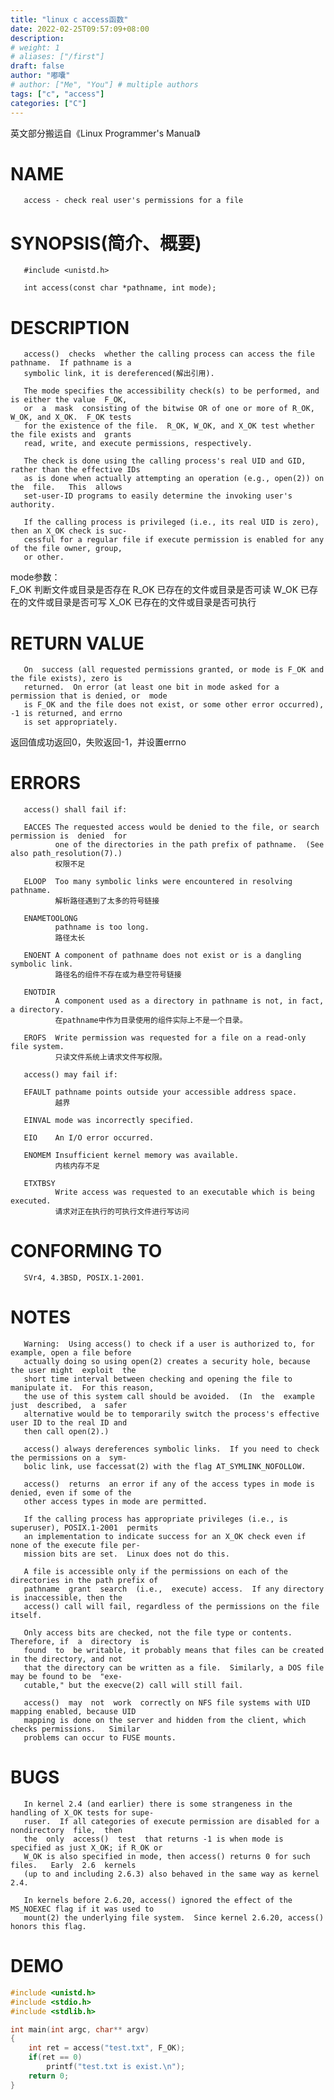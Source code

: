 ```yaml
---
title: "linux c access函数"
date: 2022-02-25T09:57:09+08:00
description:
# weight: 1
# aliases: ["/first"]
draft: false
author: "嘟囔"
# author: ["Me", "You"] # multiple authors
tags: ["c", "access"]
categories: ["C"]
---
```


英文部分搬运自《Linux Programmer's Manual》

# NAME
       access - check real user's permissions for a file

# SYNOPSIS(简介、概要)

       #include <unistd.h>

       int access(const char *pathname, int mode);

# DESCRIPTION

       access()  checks  whether the calling process can access the file pathname.  If pathname is a
       symbolic link, it is dereferenced(解出引用).

       The mode specifies the accessibility check(s) to be performed, and is either the value  F_OK,
       or  a  mask  consisting of the bitwise OR of one or more of R_OK, W_OK, and X_OK.  F_OK tests
       for the existence of the file.  R_OK, W_OK, and X_OK test whether the file exists and  grants
       read, write, and execute permissions, respectively.

       The check is done using the calling process's real UID and GID, rather than the effective IDs
       as is done when actually attempting an operation (e.g., open(2)) on the  file.   This  allows
       set-user-ID programs to easily determine the invoking user's authority.

       If the calling process is privileged (i.e., its real UID is zero), then an X_OK check is suc‐
       cessful for a regular file if execute permission is enabled for any of the file owner, group,
       or other.

mode参数：  
F_OK        判断文件或目录是否存在
R_OK        已存在的文件或目录是否可读
W_OK        已存在的文件或目录是否可写
X_OK        已存在的文件或目录是否可执行

# RETURN VALUE

       On  success (all requested permissions granted, or mode is F_OK and the file exists), zero is
       returned.  On error (at least one bit in mode asked for a permission that is denied, or  mode
       is F_OK and the file does not exist, or some other error occurred), -1 is returned, and errno
       is set appropriately.

返回值成功返回0，失败返回-1，并设置errno

# ERRORS

       access() shall fail if:

       EACCES The requested access would be denied to the file, or search permission is  denied  for
              one of the directories in the path prefix of pathname.  (See also path_resolution(7).)
              权限不足

       ELOOP  Too many symbolic links were encountered in resolving pathname.
              解析路径遇到了太多的符号链接

       ENAMETOOLONG
              pathname is too long.
              路径太长

       ENOENT A component of pathname does not exist or is a dangling symbolic link.
              路径名的组件不存在或为悬空符号链接  

       ENOTDIR
              A component used as a directory in pathname is not, in fact, a directory.
              在pathname中作为目录使用的组件实际上不是一个目录。

       EROFS  Write permission was requested for a file on a read-only file system.
              只读文件系统上请求文件写权限。

       access() may fail if:
       
       EFAULT pathname points outside your accessible address space.
              越界

       EINVAL mode was incorrectly specified.

       EIO    An I/O error occurred.

       ENOMEM Insufficient kernel memory was available.
              内核内存不足

       ETXTBSY
              Write access was requested to an executable which is being executed.
              请求对正在执行的可执行文件进行写访问

# CONFORMING TO

       SVr4, 4.3BSD, POSIX.1-2001.

# NOTES

       Warning:  Using access() to check if a user is authorized to, for example, open a file before
       actually doing so using open(2) creates a security hole, because the user might  exploit  the
       short time interval between checking and opening the file to manipulate it.  For this reason,
       the use of this system call should be avoided.  (In  the  example  just  described,  a  safer
       alternative would be to temporarily switch the process's effective user ID to the real ID and
       then call open(2).)

       access() always dereferences symbolic links.  If you need to check the permissions on a  sym‐
       bolic link, use faccessat(2) with the flag AT_SYMLINK_NOFOLLOW.

       access()  returns  an error if any of the access types in mode is denied, even if some of the
       other access types in mode are permitted.

       If the calling process has appropriate privileges (i.e., is superuser), POSIX.1-2001  permits
       an implementation to indicate success for an X_OK check even if none of the execute file per‐
       mission bits are set.  Linux does not do this.

       A file is accessible only if the permissions on each of the directories in the path prefix of
       pathname  grant  search  (i.e.,  execute) access.  If any directory is inaccessible, then the
       access() call will fail, regardless of the permissions on the file itself.

       Only access bits are checked, not the file type or contents.  Therefore, if  a  directory  is
       found  to  be writable, it probably means that files can be created in the directory, and not
       that the directory can be written as a file.  Similarly, a DOS file may be found to be  "exe‐
       cutable," but the execve(2) call will still fail.

       access()  may  not  work  correctly on NFS file systems with UID mapping enabled, because UID
       mapping is done on the server and hidden from the client, which checks permissions.   Similar
       problems can occur to FUSE mounts.

# BUGS

       In kernel 2.4 (and earlier) there is some strangeness in the handling of X_OK tests for supe‐
       ruser.  If all categories of execute permission are disabled for a  nondirectory  file,  then
       the  only  access()  test  that returns -1 is when mode is specified as just X_OK; if R_OK or
       W_OK is also specified in mode, then access() returns 0 for such files.   Early  2.6  kernels
       (up to and including 2.6.3) also behaved in the same way as kernel 2.4.

       In kernels before 2.6.20, access() ignored the effect of the MS_NOEXEC flag if it was used to
       mount(2) the underlying file system.  Since kernel 2.6.20, access() honors this flag.


# DEMO

```c
#include <unistd.h>
#include <stdio.h>
#include <stdlib.h>

int main(int argc, char** argv)
{
    int ret = access("test.txt", F_OK);
    if(ret == 0)
        printf("test.txt is exist.\n");
    return 0;
}
```